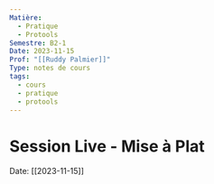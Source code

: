 ```yaml
---
Matière:
  - Pratique
  - Protools
Semestre: B2-1
Date: 2023-11-15
Prof: "[[Ruddy Palmier]]"
Type: notes de cours
tags:
  - cours
  - pratique
  - protools
---
```

# Session Live - Mise à Plat
Date: [[2023-11-15]] 
